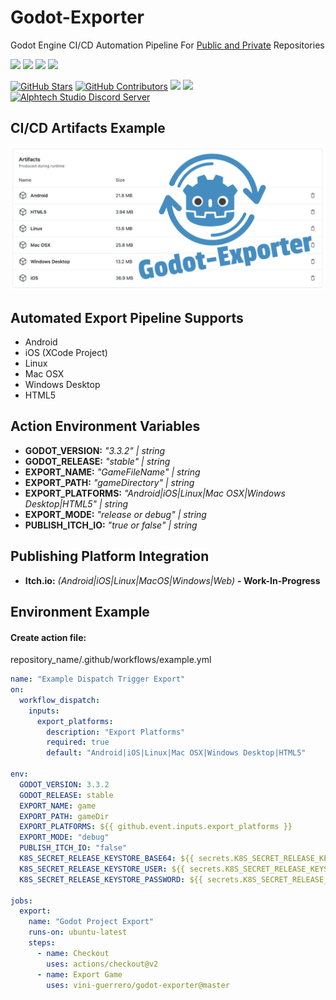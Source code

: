 # Godot-Exporter

Godot Engine CI/CD Automation Pipeline 
For <a href="https://docs.github.com/en/billing/managing-billing-for-github-actions/about-billing-for-github-actions" target="_blank">Public and Private</a> Repositories

[![](https://img.shields.io/badge/GODOT-%23FFFFFF.svg?style=for-the-badge&logo=godot-engine)](https://github.com/vini-guerrero/godot-exporter)
[![](https://img.shields.io/badge/githubactions-%232671E5.svg?style=for-the-badge&logo=githubactions&logoColor=white)](https://github.com/vini-guerrero/godot-exporter)
[![](https://img.shields.io/badge/shell_script-%23121011.svg?style=for-the-badge&logo=gnu-bash&logoColor=white)](https://github.com/vini-guerrero/godot-exporter)
[![](https://img.shields.io/badge/javascript-%23323330.svg?style=for-the-badge&logo=javascript&logoColor=%23F7DF1E)](https://github.com/vini-guerrero/godot-exporter)

[![GitHub Stars](https://img.shields.io/github/stars/vini-guerrero/godot-exporter.svg?style=social&label=Stars)](https://github.com/vini-guerrero/godot-exporter)
[![GitHub Contributors](https://img.shields.io/github/contributors/vini-guerrero/godot-exporter.svg?style=social&label=Contributors&maxAge=2592000)](https://github.com/vini-guerrero/godot-exporter)
[![](https://img.shields.io/github/license/vini-guerrero/godot-exporter?style=plastic)](https://github.com/vini-guerrero/godot-exporter)
[![](https://img.shields.io/badge/PRs-welcome-brightgreen)](https://github.com/vini-guerrero/godot-exporter)
[![Alphtech Studio Discord Server](https://badgen.net/discord/members/PrsJvMeVfp)](https://discord.gg/PrsJvMeVfp)

## CI/CD Artifacts Example

![CI/CD](/screenshots/Artifacts.png?raw=true "Artifacts")

## Automated Export Pipeline Supports

- Android
- iOS (XCode Project)
- Linux
- Mac OSX
- Windows Desktop
- HTML5

## Action Environment Variables

- **GODOT_VERSION:** _"3.3.2" | string_
- **GODOT_RELEASE:** _"stable" | string_
- **EXPORT_NAME:** _"GameFileName" | string_
- **EXPORT_PATH:** _"gameDirectory" | string_
- **EXPORT_PLATFORMS:** _"Android|iOS|Linux|Mac OSX|Windows Desktop|HTML5" | string_
- **EXPORT_MODE:** _"release or debug" | string_
- **PUBLISH_ITCH_IO:** _"true or false" | string_

## Publishing Platform Integration

- **Itch.io:** _(Android|iOS|Linux|MacOS|Windows|Web)_ **- Work-In-Progress**

## Environment Example

#### Create action file: 
repository_name/.github/workflows/example.yml

```yml
name: "Example Dispatch Trigger Export"
on:
  workflow_dispatch:
    inputs:
      export_platforms:
        description: "Export Platforms"
        required: true
        default: "Android|iOS|Linux|Mac OSX|Windows Desktop|HTML5"

env:
  GODOT_VERSION: 3.3.2
  GODOT_RELEASE: stable
  EXPORT_NAME: game
  EXPORT_PATH: gameDir
  EXPORT_PLATFORMS: ${{ github.event.inputs.export_platforms }}
  EXPORT_MODE: "debug"
  PUBLISH_ITCH_IO: "false"
  K8S_SECRET_RELEASE_KEYSTORE_BASE64: ${{ secrets.K8S_SECRET_RELEASE_KEYSTORE_BASE64 }}
  K8S_SECRET_RELEASE_KEYSTORE_USER: ${{ secrets.K8S_SECRET_RELEASE_KEYSTORE_USER }}
  K8S_SECRET_RELEASE_KEYSTORE_PASSWORD: ${{ secrets.K8S_SECRET_RELEASE_KEYSTORE_PASSWORD }}

jobs:
  export:
    name: "Godot Project Export"
    runs-on: ubuntu-latest
    steps:
      - name: Checkout
        uses: actions/checkout@v2
      - name: Export Game
        uses: vini-guerrero/godot-exporter@master
```
